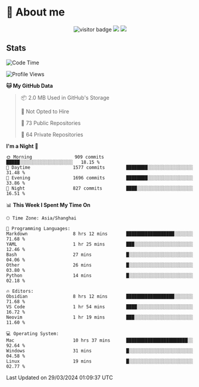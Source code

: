 <!-- ![](https://youpai.roccoshi.top/img/20200804214216.png) -->

# 🧐 About me
 
<p align="center">
<img src="https://visitor-badge.laobi.icu/badge?page_id=Lincest.Lincest&title=hits" alt="visitor badge"/>
<a href="mailto:imroccoshi@gmail.com"><img src="https://img.shields.io/badge/gmail-imroccoshi%40gmail.com-red"></a>
<a href="https://blog.roccoshi.top"><img src="https://img.shields.io/badge/blog-roccoshi-green"></a>
</p>

## Stats

<!--START_SECTION:waka-->
![Code Time](http://img.shields.io/badge/Code%20Time-1%2C018%20hrs%2045%20mins-blue)

![Profile Views](http://img.shields.io/badge/Profile%20Views-0-blue)

**🐱 My GitHub Data** 

> 📦 2.0 MB Used in GitHub's Storage 
 > 
> 🚫 Not Opted to Hire
 > 
> 📜 73 Public Repositories 
 > 
> 🔑 64 Private Repositories 
 > 
**I'm a Night 🦉** 

```text
🌞 Morning                909 commits         █████░░░░░░░░░░░░░░░░░░░░   18.15 % 
🌆 Daytime                1577 commits        ████████░░░░░░░░░░░░░░░░░   31.48 % 
🌃 Evening                1696 commits        ████████░░░░░░░░░░░░░░░░░   33.86 % 
🌙 Night                  827 commits         ████░░░░░░░░░░░░░░░░░░░░░   16.51 % 
```


📊 **This Week I Spent My Time On** 

```text
🕑︎ Time Zone: Asia/Shanghai

💬 Programming Languages: 
Markdown                 8 hrs 12 mins       ██████████████████░░░░░░░   71.68 % 
YAML                     1 hr 25 mins        ███░░░░░░░░░░░░░░░░░░░░░░   12.46 % 
Bash                     27 mins             █░░░░░░░░░░░░░░░░░░░░░░░░   04.06 % 
Other                    26 mins             █░░░░░░░░░░░░░░░░░░░░░░░░   03.80 % 
Python                   14 mins             █░░░░░░░░░░░░░░░░░░░░░░░░   02.18 % 

🔥 Editors: 
Obsidian                 8 hrs 12 mins       ██████████████████░░░░░░░   71.68 % 
VS Code                  1 hr 54 mins        ████░░░░░░░░░░░░░░░░░░░░░   16.72 % 
Neovim                   1 hr 19 mins        ███░░░░░░░░░░░░░░░░░░░░░░   11.60 % 

💻 Operating System: 
Mac                      10 hrs 37 mins      ███████████████████████░░   92.64 % 
Windows                  31 mins             █░░░░░░░░░░░░░░░░░░░░░░░░   04.58 % 
Linux                    19 mins             █░░░░░░░░░░░░░░░░░░░░░░░░   02.77 % 
```


 Last Updated on 29/03/2024 01:09:37 UTC
<!--END_SECTION:waka-->


